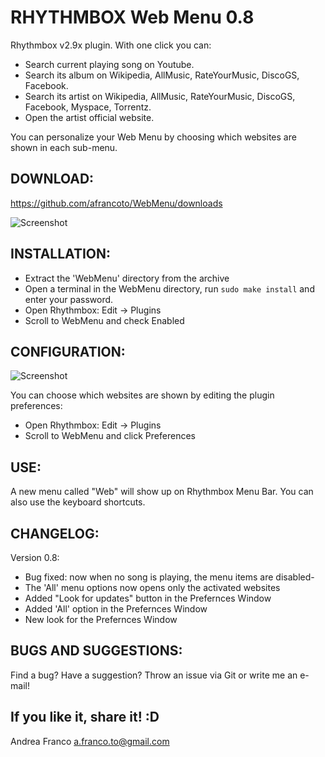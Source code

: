 RHYTHMBOX Web Menu 0.8
======================

Rhythmbox v2.9x plugin.
With one click you can:
- Search current playing song on Youtube.
- Search its album on Wikipedia, AllMusic, RateYourMusic, DiscoGS, Facebook.
- Search its artist on Wikipedia, AllMusic, RateYourMusic, DiscoGS, Facebook, Myspace, Torrentz.
- Open the artist official website.

You can personalize your Web Menu by choosing which websites are shown in each sub-menu.

DOWNLOAD: 
--------
https://github.com/afrancoto/WebMenu/downloads

![Screenshot](http://s8.postimage.org/pnkzeoh5h/Schermata_del_2012_08_14_13_45_19.png)

INSTALLATION: 
------------
- Extract the 'WebMenu' directory from the archive
- Open a terminal in the WebMenu directory, run `sudo make install` and enter your password.
- Open Rhythmbox: Edit -> Plugins
- Scroll to WebMenu and check Enabled

CONFIGURATION:
--------------
![Screenshot](http://s16.postimage.org/hwu6ddajp/Schermata_del_2012_08_18_18_03_11.png)

You can choose which websites are shown by editing the plugin preferences:
- Open Rhythmbox: Edit -> Plugins
- Scroll to WebMenu and click Preferences

USE: 
----
A new menu called "Web" will show up on Rhythmbox Menu Bar. You can also use the keyboard shortcuts.

CHANGELOG:
---------
Version 0.8:
- Bug fixed: now when no song is playing, the menu items are disabled-
- The 'All' menu options now opens only the activated websites
- Added "Look for updates" button in the Prefernces Window
- Added 'All' option in the Prefernces Window
- New look for the Prefernces Window

BUGS AND SUGGESTIONS: 
--------------------
Find a bug? Have a suggestion? Throw an issue via Git or write me an e-mail!

If you like it, share it! :D
-------------------------

Andrea Franco <a.franco.to@gmail.com>
